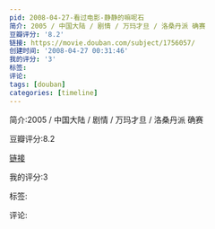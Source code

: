 ```yaml
---
pid: 2008-04-27-看过电影-静静的嘛呢石
简介: 2005 / 中国大陆 / 剧情 / 万玛才旦 / 洛桑丹派 确赛
豆瓣评分: '8.2'
链接: https://movie.douban.com/subject/1756057/
创建时间: '2008-04-27 00:31:46'
我的评分: '3'
标签:
评论:
tags: [douban]
categories: [timeline]
---
```

简介:2005 / 中国大陆 / 剧情 / 万玛才旦 / 洛桑丹派 确赛

豆瓣评分:8.2

[链接](https://movie.douban.com/subject/1756057/)

我的评分:3

标签:

评论:

